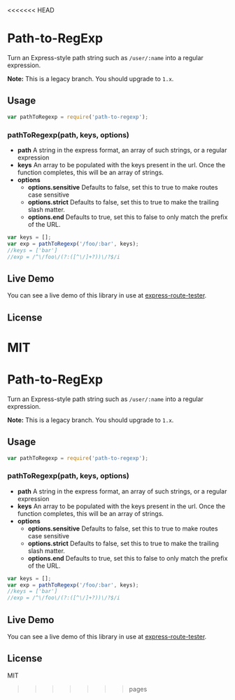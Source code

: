 <<<<<<< HEAD
# Path-to-RegExp

Turn an Express-style path string such as `/user/:name` into a regular expression.

**Note:** This is a legacy branch. You should upgrade to `1.x`.

## Usage

```javascript
var pathToRegexp = require('path-to-regexp');
```

### pathToRegexp(path, keys, options)

 - **path** A string in the express format, an array of such strings, or a regular expression
 - **keys** An array to be populated with the keys present in the url.  Once the function completes, this will be an array of strings.
 - **options**
   - **options.sensitive** Defaults to false, set this to true to make routes case sensitive
   - **options.strict** Defaults to false, set this to true to make the trailing slash matter.
   - **options.end** Defaults to true, set this to false to only match the prefix of the URL.

```javascript
var keys = [];
var exp = pathToRegexp('/foo/:bar', keys);
//keys = ['bar']
//exp = /^\/foo\/(?:([^\/]+?))\/?$/i
```

## Live Demo

You can see a live demo of this library in use at [express-route-tester](http://forbeslindesay.github.com/express-route-tester/).

## License

  MIT
=======
# Path-to-RegExp

Turn an Express-style path string such as `/user/:name` into a regular expression.

**Note:** This is a legacy branch. You should upgrade to `1.x`.

## Usage

```javascript
var pathToRegexp = require('path-to-regexp');
```

### pathToRegexp(path, keys, options)

 - **path** A string in the express format, an array of such strings, or a regular expression
 - **keys** An array to be populated with the keys present in the url.  Once the function completes, this will be an array of strings.
 - **options**
   - **options.sensitive** Defaults to false, set this to true to make routes case sensitive
   - **options.strict** Defaults to false, set this to true to make the trailing slash matter.
   - **options.end** Defaults to true, set this to false to only match the prefix of the URL.

```javascript
var keys = [];
var exp = pathToRegexp('/foo/:bar', keys);
//keys = ['bar']
//exp = /^\/foo\/(?:([^\/]+?))\/?$/i
```

## Live Demo

You can see a live demo of this library in use at [express-route-tester](http://forbeslindesay.github.com/express-route-tester/).

## License

  MIT
>>>>>>> pages
